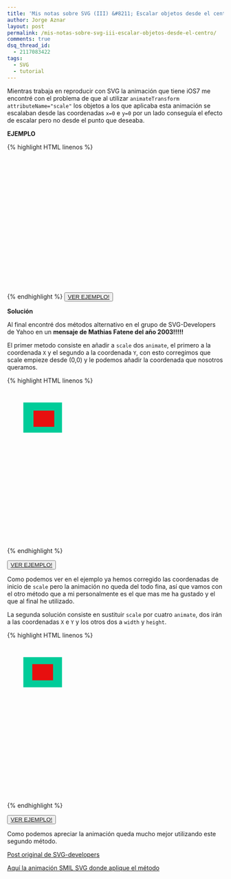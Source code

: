 ```yaml
---
title: 'Mis notas sobre SVG (III) &#8211; Escalar objetos desde el centro'
author: Jorge Aznar
layout: post
permalink: /mis-notas-sobre-svg-iii-escalar-objetos-desde-el-centro/
comments: true
dsq_thread_id:
  - 2117083422
tags:
  - SVG
  - tutorial
---
```

Mientras trabaja en reproducir con SVG la animación que tiene iOS7 me encontré con el problema de que al utilizar `animateTransform attributeName="scale"` los objetos a los que aplicaba esta animación se escalaban desde las coordenadas `x=0` e `y=0` por un lado conseguía el efecto de escalar pero no desde el punto que deseaba.

<!--more-->

**EJEMPLO**

{% highlight HTML linenos %}<svg version="1.1" xmlns="http://www.w3.org/2000/svg" xmlns:xlink="http://www.w3.org/1999/xlink" x="0px" y="0px" width="1280px" height="800px" viewBox="0 0 1280 800">


<g id="mensajes">
            <linearGradient id="SVGID_61_" gradientUnits="userSpaceOnUse" x1="510.1909" y1="161.0786" x2="510.1909" y2="214.9416">
                        <stop offset="0" style="stop-color:#8EFF76"/>
                        <stop offset="0.5284" style="stop-color:#45E740"/>
                        <stop offset="0.9455" style="stop-color:#09D413"/>
            </linearGradient>
            <g>
            <animateTransform attributeName="transform" attributeType="XML"
                    type="scale" from="0" to="1" dur="2s"
                    fill="freeze"/>
            <rect x="483" y="160" width="56" height="56" fill="url(#SVGID_61_)" rx="13"/>
            <path fill="#FFFFFF" d="M510.4,169.8c-11.3,0-20.5,7.6-20.5,17c0,6.3,4.1,11.8,10.2,14.7c-0.2,0.7-0.7,2.6-2.7,4.4 c0,0,4.8,0,6.6-3c2,0.5,4.1,0.8,6.3,0.8c11.3,0,20.5-7.6,20.5-17C530.9,177.4,521.8,169.8,510.4,169.8z"/>
        </g>
    </g>

</svg>
{% endhighlight %}

<button class="boton-centrar">
  <a target="_blank" class="btn" href="http://jorgeatgu.com/ejemplos/scale/scale.html">VER EJEMPLO!</a>
</button>

**Solución**

Al final encontré dos métodos alternativo en el grupo de SVG-Developers de Yahoo en un **mensaje de Mathias Fatene del **año 2003**!!!!!**

El primer metodo consiste en añadir a `scale` dos `animate`, el primero a la coordenada `X` y el segundo a la coordenada `Y`, con esto corregimos que scale empieze desde (0,0) y le podemos añadir la coordenada que nosotros queramos.

{% highlight HTML linenos %}<svg xmlns="http://www.w3.org/2000/svg" width="640" height="480">
<rect id="Container" x="37.5" y="42.5" width="90" height="70"
fill="rgb(0,204,153)" />
<rect x="60" y="60" width="45" height="35" fill="rgb(231,15,15)">
<animateTransform dur="1" fill="freeze" type="scale"
attributeName="transform" from="1,1" to="2,2" />
<animate dur="1" fill="freeze" attributeName="x" from="60"
to="18.75" />
<animate dur="1" fill="freeze" attributeName="y" from="60"
to="21.25" />
</rect>
</svg>
{% endhighlight %}

<button class="boton-centrar">
  <a target="_blank" class="btn" href="http://jorgeatgu.com/ejemplos/scale/solucion1.html">VER EJEMPLO!</a>
</button>

Como podemos ver en el ejemplo ya hemos corregido las coordenadas de inicio de `scale` pero la animación no queda del todo fina, así que vamos con el otro método que a mi personalmente es el que mas me ha gustado y el que al final he utilizado.

La segunda solución consiste en sustituir `scale` por cuatro `animate`, dos irán a las coordenadas `X` e `Y` y los otros dos a `width` y `height`.

{% highlight HTML linenos %}<svg xmlns="http://www.w3.org/2000/svg" width="640" height="480">
<rect id="Container" x="37.5" y="42.5" width="90" height="70"
fill="rgb(0,204,153)" />
<rect x="60" y="60" width="45" height="35" fill="rgb(231,15,15)">
<animate dur="1s" fill="freeze" attributeName="x" from="60" to="37.5"
calcMode="linear"/>
<animate dur="1s" fill="freeze" attributeName="y" from="60" to="42.5"
calcMode="linear"/>
<animate dur="1s" fill="freeze" attributeName="width" from="45" to="90"
calcMode="linear"/>
<animate dur="1s" fill="freeze" attributeName="height" from="35" to="70"
calcMode="linear"/>
</rect>
</svg>
{% endhighlight %}

<button class="boton-centrar">
  <a target="_blank" class="btn" href="http://jorgeatgu.com/ejemplos/scale/solucion2.html">VER EJEMPLO!</a>
</button>

Como podemos apreciar la animación queda mucho mejor utilizando este segundo método.

<a href="http://groups.yahoo.com/neo/groups/svg-developers/conversations/topics/35863" target="_blank">Post original de SVG-developers</a>

<a href="http://cdpn.io/pvzlj" target="_blank">Aquí la animación SMIL SVG donde aplique el método</a>